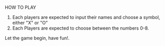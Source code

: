HOW TO PLAY

1. Each players are expected to input their names and choose a symbol, either "X" or "O"
2. Each Players are expected to choose between the numbers 0-8.

Let the game begin, have fun!.